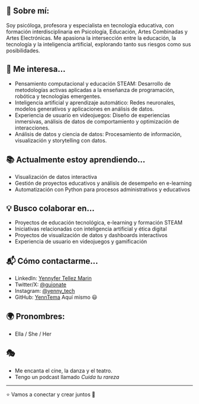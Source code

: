## 🚀 Sobre mí:
Soy psicóloga, profesora y especialista en tecnología educativa, con formación interdisciplinaria en Psicología, Educación, Artes Combinadas y Artes Electrónicas. Me apasiona la intersección entre la educación, la tecnología y la inteligencia artificial, explorando tanto sus riesgos como sus posibilidades.

## 👀 Me interesa...
- Pensamiento computacional y educación STEAM: Desarrollo de metodologías activas aplicadas a la enseñanza de programación, robótica y tecnologías emergentes.
- Inteligencia artificial y aprendizaje automático: Redes neuronales, modelos generativos y aplicaciones en análisis de datos.
- Experiencia de usuario en videojuegos: Diseño de experiencias inmersivas, análisis de datos de comportamiento y optimización de interacciones.
- Análisis de datos y ciencia de datos: Procesamiento de información, visualización y storytelling con datos.

## 📚 Actualmente estoy aprendiendo...
- Visualización de datos interactiva
- Gestión de proyectos educativos y análisis de desempeño en e-learning
- Automatización con Python para procesos administrativos y educativos

## 💡 Busco colaborar en...
- Proyectos de educación tecnológica, e-learning y formación STEAM
- Iniciativas relacionadas con inteligencia artificial y ética digital
- Proyectos de visualización de datos y dashboards interactivos
- Experiencia de usuario en videojuegos y gamificación

## 📬 Cómo contactarme...
- LinkedIn: [Yennyfer Tellez Marin](https://www.linkedin.com/in/yennyfertellezmarin/)
- Twitter/X: [@guionate](https://twitter.com/guionate)
- Instagram: [@yenny_tech](https://www.instagram.com/yenny_tech/)
- GitHub: [YennTema](https://github.com/YennTema) Aquí mismo 😃

## 🌍 Pronombres:
- Ella / She / Her

## 🎭
- Me encanta el cine, la danza y el teatro. 
- Tengo un podcast llamado *Cuida tu rareza*

---

⭐️ Vamos a conectar y crear juntos 🚀
